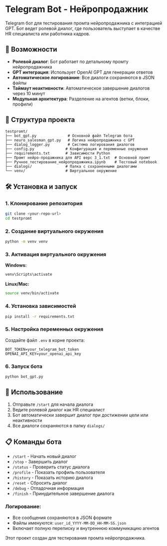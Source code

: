 # Telegram Bot - Нейропродажник

Telegram бот для тестирования промта нейропродажника с интеграцией GPT. Бот ведет ролевой диалог, где пользователь выступает в качестве HR специалиста или работника кадров.

## 🚀 Возможности

- **Ролевой диалог**: Бот работает по детальному промту нейропродажника
- **GPT интеграция**: Использует OpenAI GPT для генерации ответов
- **Автоматическое логирование**: Все диалоги сохраняются в JSON файлы
- **Таймаут неактивности**: Автоматическое завершение диалогов через 10 минут
- **Модульная архитектура**: Разделение на агентов (ветки, блоки, профили)

## 📁 Структура проекта

```
testpromt/
├── bot_gpt.py              # Основной файл Telegram бота
├── neuro_salesman_gpt.py   # Логика нейропродажника с GPT
├── dialog_logger.py        # Система логирования диалогов
├── config.py              # Конфигурация и переменные окружения
├── requirements.txt       # Зависимости Python
├── Промт нейро-продажника для API верс 3_1.txt  # Основной промт
├── Ручное_тестирование_нейропродажника.ipynb    # Тестовый notebook
├── dialogs/               # Папка с сохраненными диалогами
└── venv/                  # Виртуальное окружение
```

## 🛠 Установка и запуск

### 1. Клонирование репозитория
```bash
git clone <your-repo-url>
cd testpromt
```

### 2. Создание виртуального окружения
```bash
python -m venv venv
```

### 3. Активация виртуального окружения
**Windows:**
```bash
venv\Scripts\activate
```

**Linux/Mac:**
```bash
source venv/bin/activate
```

### 4. Установка зависимостей
```bash
pip install -r requirements.txt
```

### 5. Настройка переменных окружения
Создайте файл `.env` в корне проекта:
```env
BOT_TOKEN=your_telegram_bot_token
OPENAI_API_KEY=your_openai_api_key
```

### 6. Запуск бота
```bash
python bot_gpt.py
```

## 🎯 Использование

1. Отправьте `/start` для начала диалога
2. Ведите ролевой диалог как HR специалист
3. Бот автоматически завершит диалог при достижении цели или неактивности
4. Все диалоги сохраняются в папку `dialogs/`

## 📋 Команды бота

- `/start` - Начать новый диалог
- `/stop` - Завершить диалог
- `/status` - Проверить статус диалога
- `/profile` - Показать профиль пользователя
- `/history` - Показать историю диалога
- `/reset` - Сбросить диалог
- `/debug` - Отладочная информация
- `/finish` - Принудительное завершение диалога


### Логирование:
- Все сообщения сохраняются в JSON формате
- Файлы именуются: `user_id_YYYY-MM-DD_HH-MM-SS.json`
- Включает полную переписку и внутреннюю коммуникацию агентов




Этот проект создан для тестирования промта нейропродажника.
